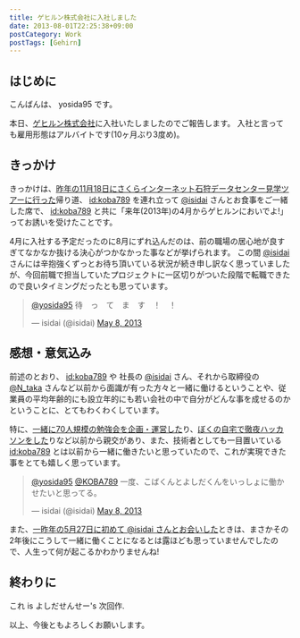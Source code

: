 ```yaml
---
title: ゲヒルン株式会社に入社しました
date: 2013-08-01T22:25:38+09:00
postCategory: Work
postTags: [Gehirn]
---
```


## はじめに

こんばんは、 yosida95 です。

本日、[ゲヒルン株式会社](http://www.gehirn.co.jp/)に入社いたしましたのでご報告します。
入社と言っても雇用形態はアルバイトです(10ヶ月ぶり3度め)。

## きっかけ

きっかけは、[昨年の11月18日にさくらインターネット石狩データセンター見学ツアーに行った](/2012/11/22/033659.html)帰り道、 [id:koba789](http://blog.hatena.ne.jp/koba789/) を連れ立って [@isidai](http://twitter.com/isidai) さんとお食事をご一緒した席で、 [id:koba789](http://blog.hatena.ne.jp/koba789/) と共に「来年(2013年)の4月からゲヒルンにおいでよ!」ってお誘いを受けたことです。

4月に入社する予定だったのに8月にずれ込んだのは、前の職場の居心地が良すぎてなかなか抜ける決心がつかなかった事などが挙げられます。
この間 [@isidai](http://twitter.com/isidai) さんには辛抱強くずっとお待ち頂いている状況が続き申し訳なく思っていましたが、今回前職で担当していたプロジェクトに一区切りがついた段階で転職できたので良いタイミングだったとも思っています。

<blockquote class="twitter-tweet" lang="en"><p lang="ja" dir="ltr"><a href="https://twitter.com/yosida95">@yosida95</a> 待　っ　て　ま　す　！　！　</p>&mdash; isidai (@isidai) <a href="https://twitter.com/isidai/status/332140395884584960">May 8, 2013</a></blockquote>

## 感想・意気込み

前述のとおり、 [id:koba789](http://blog.hatena.ne.jp/koba789/) や 社長の [@isidai](http://twitter.com/isidai) さん、それから取締役の [@N_taka](http://twitter.com/N_taka) さんなど以前から面識が有った方々と一緒に働けるということや、従業員の平均年齢的にも設立年的にも若い会社の中で自分がどんな事を成せるのかということに、とてもわくわくしています。

特に、[一緒に70人規模の勉強会を企画・運営した](/2012/12/25/064109.html)り、[ぼくの自宅で徹夜ハッカソンをした](/2013/01/01/005050.html)りなど以前から親交があり、また、技術者としても一目置いている [id:koba789](http://blog.hatena.ne.jp/koba789/) とは以前から一緒に働きたいと思っていたので、これが実現できた事をとても嬉しく思っています。

<blockquote class="twitter-tweet" lang="en"><p lang="ja" dir="ltr"><a href="https://twitter.com/yosida95">@yosida95</a> <a href="https://twitter.com/KOBA789">@KOBA789</a> 一度、こばくんとよしだくんをいっしょに働かせたいと思ってる。</p>&mdash; isidai (@isidai) <a href="https://twitter.com/isidai/status/332140876463742976">May 8, 2013</a></blockquote>

また、[一昨年の5月27日に初めて @isidai さんとお会いした](/2011/05/27/215545.html)ときは、まさかその2年後にこうして一緒に働くことになるとは露ほども思っていませんでしたので、人生って何が起こるかわかりませんね!

## 終わりに

これ is よしだせんせー's 次回作.

以上、今後ともよろしくお願いします。
